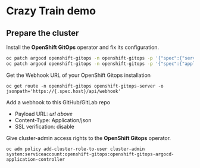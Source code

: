 # Crazy Train demo

## Prepare the cluster

Install the **OpenShift GitOps** operator and fix its configuration.

```sh
oc patch argocd openshift-gitops -n openshift-gitops -p '{"spec":{"server":{"insecure":true,"route":{"enabled": true,"tls":{"termination":"edge","insecureEdgeTerminationPolicy":"Redirect"}}}}}' --type=merge
oc patch argocd openshift-gitops -n openshift-gitops -p '{"spec":{"applicationInstanceLabelKey":"argocd.argoproj.io/instance"}}' --type=merge
```

Get the Webhook URL of your OpenShift Gitops installation

```shell
oc get route -n openshift-gitops openshift-gitops-server -o jsonpath='https://{.spec.host}/api/webhook'
```

Add a webhook to this GitHub/GitLab repo

- Payload URL: _url above_
- Content-Type: Application/json
- SSL verification: disable

Give cluster-admin access rights to the **OpenShift Gitops** operator.

```shell
oc adm policy add-cluster-role-to-user cluster-admin system:serviceaccount:openshift-gitops:openshift-gitops-argocd-application-controller
```

